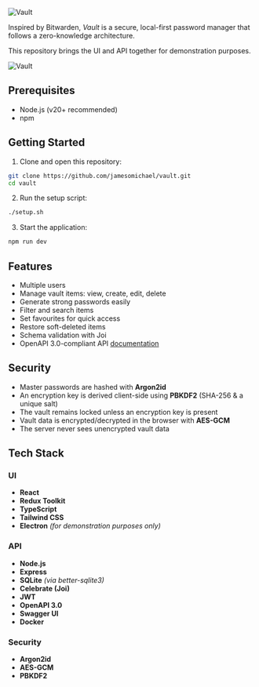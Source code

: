 ![Vault](https://mexhjsdibsoshbepazwt.supabase.co/storage/v1/object/public/portfolio25//vault.png)

Inspired by Bitwarden, _Vault_ is a secure, local-first password manager that follows a zero-knowledge architecture.

This repository brings the UI and API together for demonstration purposes.

![Vault](https://mexhjsdibsoshbepazwt.supabase.co/storage/v1/object/public/portfolio25//vault-items.png)

## **Prerequisites**

-   Node.js (v20+ recommended)
-   npm

## **Getting Started**

1. Clone and open this repository:

```bash
git clone https://github.com/jamesomichael/vault.git
cd vault
```

2. Run the setup script:

```bash
./setup.sh
```

3. Start the application:

```bash
npm run dev
```

## **Features**

-   Multiple users
-   Manage vault items: view, create, edit, delete
-   Generate strong passwords easily
-   Filter and search items
-   Set favourites for quick access
-   Restore soft-deleted items
-   Schema validation with Joi
-   OpenAPI 3.0-compliant API [documentation](https://jamesomichael.github.io/vault-api)

## **Security**

-   Master passwords are hashed with **Argon2id**
-   An encryption key is derived client-side using **PBKDF2** (SHA-256 & a unique salt)
-   The vault remains locked unless an encryption key is present
-   Vault data is encrypted/decrypted in the browser with **AES-GCM**
-   The server never sees unencrypted vault data

## **Tech Stack**

### **UI**

-   **React**
-   **Redux Toolkit**
-   **TypeScript**
-   **Tailwind CSS**
-   **Electron** _(for demonstration purposes only)_

### **API**

-   **Node.js**
-   **Express**
-   **SQLite** _(via better-sqlite3)_
-   **Celebrate (Joi)**
-   **JWT**
-   **OpenAPI 3.0**
-   **Swagger UI**
-   **Docker**

### **Security**

-   **Argon2id**
-   **AES-GCM**
-   **PBKDF2**
